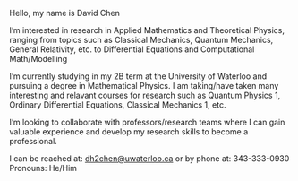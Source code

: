 Hello, my name is David Chen

I’m interested in research in Applied Mathematics and Theoretical Physics, ranging from topics such as Classical Mechanics, Quantum Mechanics, General Relativity, etc. to Differential Equations
and Computational Math/Modelling

I’m currently studying in my 2B term at the University of Waterloo and pursuing a degree in Mathematical Physics. I am taking/have taken many interesting and relavant courses for research such as 
Quantum Physics 1, Ordinary Differential Equations, Classical Mechanics 1, etc.

I’m looking to collaborate with professors/research teams where I can gain valuable experience and develop my research skills to become a professional. 

I can be reached at: dh2chen@uwaterloo.ca or by phone at: 343-333-0930
Pronouns: He/Him


<!---
dh2chen/dh2chen is a ✨ special ✨ repository because its `README.md` (this file) appears on your GitHub profile.
You can click the Preview link to take a look at your changes.
--->

